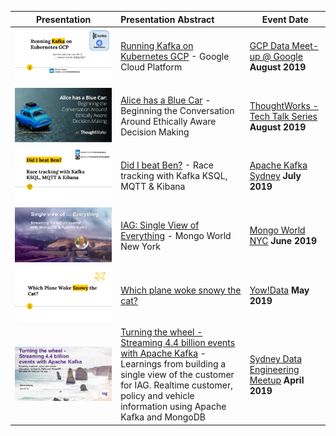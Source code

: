 



| Presentation        | Presentation Abstract           | Event Date       |
| ------------- |:-------------| ---------------|
| ![20190000](/images/201908KafkaKubernetesOperatoronGCP.png)    | [Running Kafka on Kubernetes GCP](/201908KafkaKubernetesOperatoronGCP.pdf) -  Google Cloud Platform  | [GCP Data Meet-up @ Google](https://www.meetup.com/Big-Data-Sydney/events/263932958/)  **August 2019** |
| ![201908](/images/201908AliceHasABlueCar.png)    | [Alice has a Blue Car](/201904IAG-Kafka-DatEngMeetup.pdf) - Beginning the Conversation Around Ethically Aware Decision Making  | [ThoughtWorks - Tech Talk Series](https://www.meetup.com/By-ThoughtWorks/events/263662165/)  **August 2019** |
| ![201908](/images/201908KSQLRunning.png)    | [Did I beat Ben?](/201908KSQLRunning.pdf) - Race tracking with Kafka KSQL, MQTT & Kibana  | [Apache Kafka Sydney](https://www.meetup.com/apache-kafka-sydney/events/263745415/)  **July 2019** |
| ![201906](/images/201906MongoWorldNYC.png)    | [IAG: Single View of Everything](/201906MongoWorldNYC.pdf) - Mongo World New York  | [Mongo World NYC](https://www.mongodb.com/world)  **June 2019** |
| ![201905](/images/201905YowDataWhichPlaneWokeSnowy.png)    | [Which plane woke snowy the cat?](/201905YowDataWhichPlaneWokeSnowy.pdf)  | [Yow!Data](https://yowconference.com/talks/simon-aubury/yow-data-2019/which-plane-woke-snowy-the-cat-9593)  **May 2019** |
| ![201904](/images/201904IAG-Kafka-DatEngMeetup.png)    | [Turning the wheel - Streaming 4.4 billion events with Apache Kafka](/201904IAG-Kafka-DatEngMeetup.pdf) - Learnings from building a single view of the customer for IAG. Realtime customer, policy and vehicle information using Apache Kafka and MongoDB  | [Sydney Data Engineering Meetup](https://www.meetup.com/Sydney-Data-Engineering-Meetup/events/259575677/)  **April 2019** |



